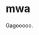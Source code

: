 # mwa
Gagooooo.
<h1 id="resultText"></h1>
  <script>

    let response = prompt("how are you:)" Type Im fine" or Im alr");
    let response = prompt("are you gay? Type Yes or No");
    let outputText = "";

    if (response=="Yes"){![good-day-sir](https://user-images.githubusercontent.com/113609032/190412622-20488646-258c-429d-81c9-28e509f3f448.gif)

      outputText = "aww";
      outputText = "HALA KA";
    }else if(response=="No"){
      outputText = ":<";
      outputText = "Bakla4life";
    }else{
      outputText = "please type Yes or No!!";
    }
